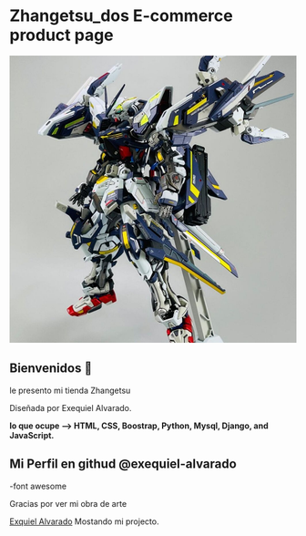 # Zhangetsu_dos E-commerce product page
![diseño previo de E-commerce ](./media/products/MG_Lightning_Astray_Gundam_x1000_3.jpg)

## Bienvenidos 👋

le presento mi tienda Zhangetsu

Diseñada por Exequiel Alvarado.

**lo que ocupe --> HTML, CSS, Boostrap, Python, Mysql, Django, and JavaScript.**

##  Mi Perfil en githud @exequiel-alvarado  


-font awesome








Gracias por ver mi obra de arte

[Exquiel Alvarado](https://www.exequiels.com) Mostando mi projecto.




